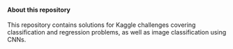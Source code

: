 #### About this repository

This repository contains solutions for Kaggle challenges covering classification and regression problems, as well as image classification using CNNs. 